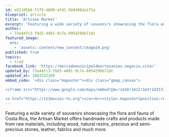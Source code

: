 ```yaml
---
id: e91105b6-f179-4800-afd1-5b8498da171a
blueprint: article
title: 'Artisan Market'
excerpt: 'Featuring a wide variety of souvenirs showcasing the flora and fauna of Costa Rica'
author:
  - 73a44fc3-f8d3-4d01-9c7e-095429bb71dc
featured_image:
  src:
    - 'assets::content/new_content/image24.png'
published: true
topics:
  - trad
facebook_link: 'https://mercadomunicipaldeartesanias.negocio.site/'
updated_by: 73a44fc3-f8d3-4d01-9c7e-095429bb71dc
updated_at: 1663332169
embed_code: '<div class="mapouter"><div class="gmap_canvas">

<iframe src="https://www.google.com/maps/embed?pb=!1m18!1m12!1m3!1d15720.130434934621!2d-84.0851172161031!3d9.931242286928587!2m3!1f0!2f0!3f0!3m2!1i1024!2i768!4f13.1!3m3!1m2!1s0x8fa0e3647b8a8367%3A0xe456850c67b42dde!2sMercado%20Municipal%20de%20Artesan%C3%ADas%2C%20SJO!5e0!3m2!1ses!2sus!4v1663954957497!5m2!1ses!2sus" width="400" height="300" style="border:0;" allowfullscreen="" loading="lazy" referrerpolicy="no-referrer-when-downgrade"></iframe>

<a href="https://123movies-to.org"></a><br><style>.mapouter{position:relative;text-align:right;height:500px;width:1200px;}</style><style>.gmap_canvas {overflow:hidden;background:none!important;height:500px;width:1200px;}</style></div></div>'
---
```

Featuring a wide variety of souvenirs showcasing the flora and fauna of Costa Rica, the Artisan Market offers handmade crafts and products made from raw materials, including wood, natural resins, precious and semi-precious stones, leather, fabrics and much more.